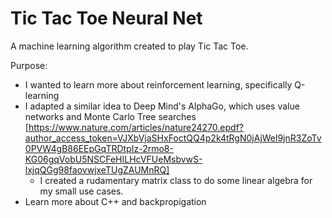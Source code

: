 # Tic Tac Toe Neural Net

A machine learning algorithm created to play Tic Tac Toe.

Purpose:
 - I wanted to learn more about reinforcement learning, specifically Q-learning
 - I adapted a similar idea to Deep Mind's AlphaGo, which uses value networks and Monte Carlo Tree searches [https://www.nature.com/articles/nature24270.epdf?author_access_token=VJXbVjaSHxFoctQQ4p2k4tRgN0jAjWel9jnR3ZoTv0PVW4gB86EEpGqTRDtpIz-2rmo8-KG06gqVobU5NSCFeHILHcVFUeMsbvwS-lxjqQGg98faovwjxeTUgZAUMnRQ]
   - I created a rudamentary matrix class to do some linear algebra for my small use cases.
 - Learn more about C++ and backpropigation
   

